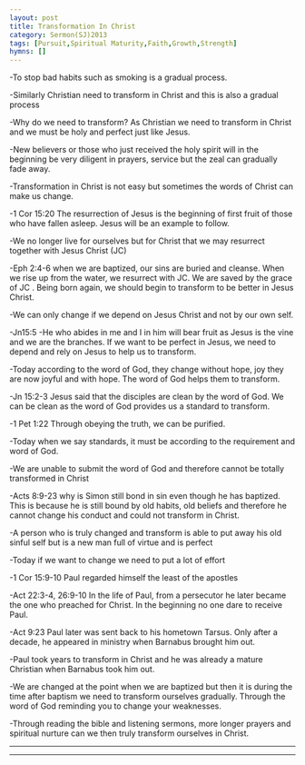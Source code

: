 ```yaml
---
layout: post
title: Transformation In Christ
category: Sermon(SJ)2013
tags: [Pursuit,Spiritual Maturity,Faith,Growth,Strength]
hymns: []
---
```

-To stop bad habits such as smoking is a gradual process. 

-Similarly Christian need to transform in Christ and this is also a gradual process

-Why do we need to transform? As Christian we need to transform in Christ and we must be holy and perfect just like Jesus.

-New believers or those who just received the holy spirit will in the beginning be very diligent in prayers, service but the zeal can gradually fade away.

-Transformation in Christ is not easy but sometimes the words of Christ can make us change.

-1 Cor 15:20 The resurrection of Jesus is the beginning of first fruit of those who have fallen asleep. Jesus will be an example to follow.

-We no longer live for ourselves but for Christ that we may resurrect together with Jesus Christ (JC)

-Eph 2:4-6 when we are baptized, our sins are buried and cleanse. When we rise up from the water, we resurrect with JC. We are saved by the grace of JC . Being born again, we should begin to transform to be better in Jesus Christ.

-We can only change if we depend on Jesus Christ and not by our own self.

-Jn15:5 -He who abides in me and I in him will bear fruit as Jesus is the vine and we are the branches. If we want to be perfect in Jesus, we need to depend and rely on Jesus to help us to transform.

-Today according to the word of God, they change without hope, joy they are now joyful and with hope. The word of God helps them to transform.

-Jn 15:2-3  Jesus said that the disciples are clean by the word of God. We can be clean as the word of God provides us a standard to transform.

-1 Pet 1:22 Through obeying the truth, we can be purified.

-Today when we say standards, it must be according to the requirement and word of God.

-We are unable to submit the word of God and therefore cannot be totally transformed in Christ

-Acts 8:9-23 why is Simon still bond in sin even though he has baptized. This is because he is still bound by old habits, old beliefs and therefore he cannot change his conduct and could not transform in Christ.

-A person who is truly changed and transform is able to put away his old sinful self but is a new man full of virtue and is perfect

-Today if we want to change we need to put a lot of effort

-1 Cor 15:9-10 Paul regarded himself the least of the apostles

-Act 22:3-4, 26:9-10  In the life of Paul, from a persecutor he later became the one who preached for Christ. In the beginning no one dare to receive Paul. 

-Act 9:23 Paul later was sent back to his hometown Tarsus. Only after a decade, he appeared in ministry when Barnabus brought him out.

-Paul took years to transform in Christ and he was already a mature Christian when Barnabus took him out.

-We are changed at the point when we are baptized but then it is during the time after baptism we need to transform ourselves gradually. Through the word of God reminding you to change your weaknesses. 

-Through reading the bible and listening sermons, more longer prayers and spiritual nurture can we then truly transform ourselves in Christ. 



----
****
